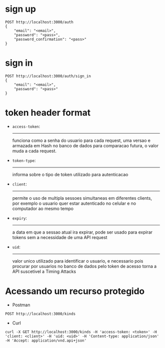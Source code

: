 # sign up

```http
POST http://localhost:3000/auth
{
    "email": "<email>",
    "password": "<pass>",
    "password_confirmation": "<pass>"
}
```

# sign in

```http
POST http://localhost:3000/auth/sign_in
{
    "email": "<email>",
    "password": "<pass>"
}
```

# token header format

- `access-token`:

  ***

  funciona como a senha do usuario para cada request, uma versao e armazada em Hash no banco de dados para comparacao futura, o valor muda a cada request.

- `token-type`:

  ***

  informa sobre o tipo de token utilizado para autenticacao

- `client`:
  ***
  permite o uso de multipla sessoes simultaneas em diferentes clients, por exemplo o usuario quer estar autenticado no celular e no computador ao mesmo tempo
- `expiry`:
  ***
  a data em que a sessao atual ira expirar, pode ser usado para expirar tokens sem a necessidade de uma API request
- `uid`:
  ***
  valor unico utilizado para identificar o usuario, e necessario pois procurar por usuarios no banco de dados pelo token de acesso torna a API suscetivel a Timing Attacks

# Acessando um recurso protegido

- Postman

```http
POST http://localhost:3000/kinds
```

- Curl

```shell
curl -X GET http://localhost:3000/kinds -H 'access-token: <token>' -H 'client: <client>' -H 'uid: <uid>' -H 'Content-type: application/json' -H 'Accept: application/vnd.api+json'
```

